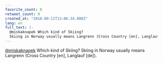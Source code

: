 ```yaml
---
favorite_count: 0
retweet_count: 0
created_at: "2018-09-11T13:06:34.000Z"
lang: en
full_text: |-
  @miskaknapek Which kind of Skiing?
  Skiing in Norway usually means Langrenn (Cross Country [en], Langlauf [de]).
---
```


[@miskaknapek](https://twitter.com/miskaknapek) Which kind of Skiing? Skiing in
Norway usually means Langrenn (Cross Country [en], Langlauf [de]).
